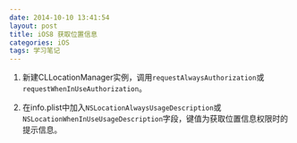 ```yaml
---
date: 2014-10-10 13:41:54
layout: post
title: iOS8 获取位置信息
categories: iOS
tags: 学习笔记
---
```


1.    新建CLLocationManager实例，调用`requestAlwaysAuthorization`或`requestWhenInUseAuthorization`。

2.    在info.plist中加入`NSLocationAlwaysUsageDescription`或`NSLocationWhenInUseUsageDescription`字段，键值为获取位置信息权限时的提示信息。